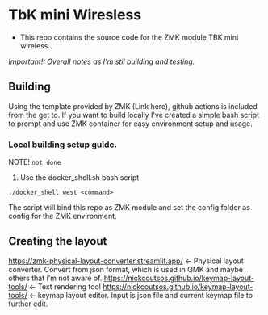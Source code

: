 # TbK mini Wiresless 

- This repo contains the source code for the ZMK module TBK mini wireless. 


*Important!: Overall notes as I'm stil building and testing.* 

## Building 

Using the template provided by ZMK (Link here), github actions is included from the get to. 
If you want to build locally I've created a simple bash script to prompt and use ZMK container for easy environment setup and usage. 

### Local building setup guide. 

NOTE! `not done`
1. Use the docker_shell.sh bash script 
```
./docker_shell west <command>
```
The script will bind this repo as ZMK module and set the config folder as config for the ZMK environment. 


## Creating the layout 

https://zmk-physical-layout-converter.streamlit.app/ <- Physical layout converter. Convert from json format, which is used in QMK and maybe others that i'm not aware of. 
https://nickcoutsos.github.io/keymap-layout-tools/ <- Text rendering tool 
https://nickcoutsos.github.io/keymap-layout-tools/ <- keymap layout editor. Input is json file and current keymap file to further edit. 
